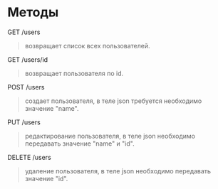 # Методы

GET /users
> возвращает список всех пользователей.

GET /users/id
> возвращает пользователя по id.

POST /users
> создает пользователя, в теле json требуется необходимо значение "name".

PUT /users
> редактирование пользователя, в теле json необходимо передавать значение "name" и "id".

DELETE /users
> удаление пользователя, в теле json необходимо передавать значение "id".
